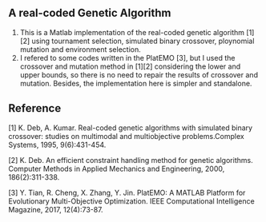 ## A real-coded Genetic Algorithm
1. This is a Matlab implementation of the real-coded genetic algorithm [1][2] using tournament selection, simulated binary crossover, ploynomial mutation and environment selection.
2. I refered to some codes written in the PlatEMO [3], but I used the crossover and mutation method in [1][2] considering the lower and upper bounds, so there is no need to repair the results of crossover and mutation. Besides, the implementation here is simpler and standalone.


## Reference
[1] K. Deb, A. Kumar. Real-coded genetic algorithms with simulated binary crossover: studies on multimodal and multiobjective problems.Complex Systems, 1995, 9(6):431-454.

[2] K. Deb. An efficient constraint handling method for genetic algorithms. Computer Methods in Applied Mechanics and Engineering, 2000, 186(2):311-338.

[3] Y. Tian, R. Cheng, X. Zhang, Y. Jin. PlatEMO: A MATLAB Platform for Evolutionary Multi-Objective Optimization. IEEE Computational Intelligence Magazine, 2017, 12(4):73-87. 
